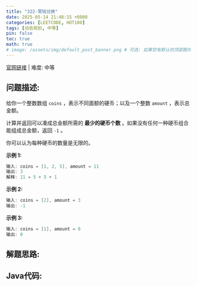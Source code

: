 ```yaml
---
title: "322-零钱兑换"
date: 2025-05-14 21:48:15 +0800
categories: [LEETCODE, HOT100]
tags: [动态规划, 中等]
pin: false
toc: true
math: true
# image: /assets/img/default_post_banner.png # 可选: 如果您有默认的顶部图片，取消注释并修改路径
---
```


[官网链接](https://leetcode.cn/problems/coin-change/) \| 难度: 中等

## 问题描述: 

给你一个整数数组 `coins` ，表示不同面额的硬币；以及一个整数 `amount` ，表示总金额。

计算并返回可以凑成总金额所需的 **最少的硬币个数** 。如果没有任何一种硬币组合能组成总金额，返回 `-1` 。

你可以认为每种硬币的数量是无限的。

**示例 1:**

```java
输入: coins = [1, 2, 5], amount = 11
输出: 3 
解释: 11 = 5 + 5 + 1
```

**示例 2:**

```java
输入: coins = [2], amount = 3
输出: -1
```

**示例 3:**

```java
输入: coins = [1], amount = 0
输出: 0
```

## 解题思路: 



## Java代码: 
